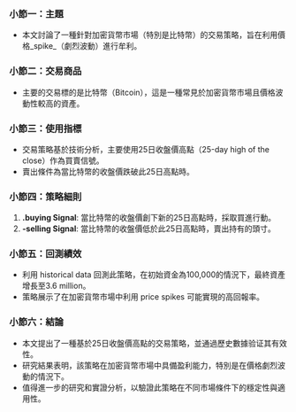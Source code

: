 ### 小節一：主題  
- 本文討論了一種針對加密貨幣市場（特別是比特幣）的交易策略，旨在利用價格_spike_（劇烈波動）進行牟利。

### 小節二：交易商品  
- 主要的交易標的是比特幣（Bitcoin），這是一種常見於加密貨幣市場且價格波動性較高的資產。

### 小節三：使用指標  
- 交易策略基於技術分析，主要使用25日收盤價高點（25-day high of the close）作為買賣信號。
- 賣出條件為當比特幣的收盤價跌破此25日高點時。

### 小節四：策略細則  
1. **.buying Signal**: 當比特幣的收盤價創下新的25日高點時，採取買進行動。
2. **-selling Signal**: 當比特幣的收盤價低於此25日高點時，賣出持有的頭寸。

### 小節五：回測績效  
- 利用 historical data 回測此策略，在初始資金為100,000的情況下，最終資產增長至3.6 million。
- 策略展示了在加密貨幣市場中利用 price spikes 可能實現的高回報率。

### 小節六：結論  
- 本文提出了一種基於25日收盤價高點的交易策略，並通過歷史數據验证其有效性。
- 研究結果表明，該策略在加密貨幣市場中具備盈利能力，特別是在價格劇烈波動的情況下。
- 值得進一步的研究和實證分析，以驗證此策略在不同市場條件下的穩定性與適用性。
